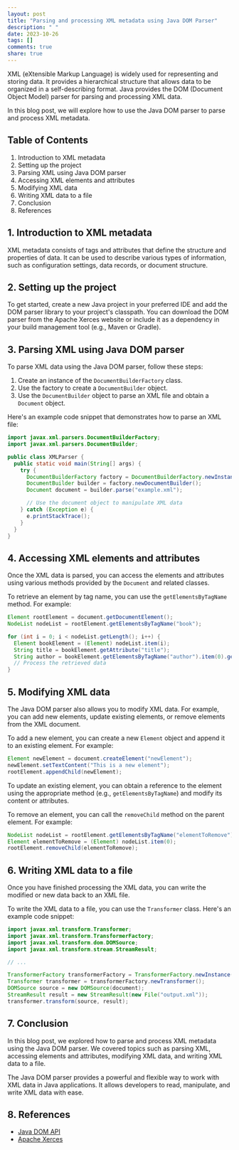 ```yaml
---
layout: post
title: "Parsing and processing XML metadata using Java DOM Parser"
description: " "
date: 2023-10-26
tags: []
comments: true
share: true
---
```


XML (eXtensible Markup Language) is widely used for representing and storing data. It provides a hierarchical structure that allows data to be organized in a self-describing format. Java provides the DOM (Document Object Model) parser for parsing and processing XML data.

In this blog post, we will explore how to use the Java DOM parser to parse and process XML metadata.

## Table of Contents
1. Introduction to XML metadata
2. Setting up the project
3. Parsing XML using Java DOM parser
4. Accessing XML elements and attributes
5. Modifying XML data
6. Writing XML data to a file
7. Conclusion
8. References

## 1. Introduction to XML metadata
XML metadata consists of tags and attributes that define the structure and properties of data. It can be used to describe various types of information, such as configuration settings, data records, or document structure.

## 2. Setting up the project
To get started, create a new Java project in your preferred IDE and add the DOM parser library to your project's classpath. You can download the DOM parser from the Apache Xerces website or include it as a dependency in your build management tool (e.g., Maven or Gradle).

## 3. Parsing XML using Java DOM parser
To parse XML data using the Java DOM parser, follow these steps:

1. Create an instance of the `DocumentBuilderFactory` class.
2. Use the factory to create a `DocumentBuilder` object.
3. Use the `DocumentBuilder` object to parse an XML file and obtain a `Document` object.

Here's an example code snippet that demonstrates how to parse an XML file:

```java
import javax.xml.parsers.DocumentBuilderFactory;
import javax.xml.parsers.DocumentBuilder;

public class XMLParser {
  public static void main(String[] args) {
    try {
      DocumentBuilderFactory factory = DocumentBuilderFactory.newInstance();
      DocumentBuilder builder = factory.newDocumentBuilder();
      Document document = builder.parse("example.xml");

      // Use the document object to manipulate XML data
    } catch (Exception e) {
      e.printStackTrace();
    }
  }
}
```

## 4. Accessing XML elements and attributes
Once the XML data is parsed, you can access the elements and attributes using various methods provided by the `Document` and related classes.

To retrieve an element by tag name, you can use the `getElementsByTagName` method. For example:

```java
Element rootElement = document.getDocumentElement();
NodeList nodeList = rootElement.getElementsByTagName("book");

for (int i = 0; i < nodeList.getLength(); i++) {
  Element bookElement = (Element) nodeList.item(i);
  String title = bookElement.getAttribute("title");
  String author = bookElement.getElementsByTagName("author").item(0).getTextContent();
  // Process the retrieved data
}
```

## 5. Modifying XML data
The Java DOM parser also allows you to modify XML data. For example, you can add new elements, update existing elements, or remove elements from the XML document.

To add a new element, you can create a new `Element` object and append it to an existing element. For example:

```java
Element newElement = document.createElement("newElement");
newElement.setTextContent("This is a new element");
rootElement.appendChild(newElement);
```

To update an existing element, you can obtain a reference to the element using the appropriate method (e.g., `getElementsByTagName`) and modify its content or attributes.

To remove an element, you can call the `removeChild` method on the parent element. For example:

```java
NodeList nodeList = rootElement.getElementsByTagName("elementToRemove");
Element elementToRemove = (Element) nodeList.item(0);
rootElement.removeChild(elementToRemove);
```

## 6. Writing XML data to a file
Once you have finished processing the XML data, you can write the modified or new data back to an XML file.

To write the XML data to a file, you can use the `Transformer` class. Here's an example code snippet:

```java
import javax.xml.transform.Transformer;
import javax.xml.transform.TransformerFactory;
import javax.xml.transform.dom.DOMSource;
import javax.xml.transform.stream.StreamResult;

// ...

TransformerFactory transformerFactory = TransformerFactory.newInstance();
Transformer transformer = transformerFactory.newTransformer();
DOMSource source = new DOMSource(document);
StreamResult result = new StreamResult(new File("output.xml"));
transformer.transform(source, result);
```

## 7. Conclusion
In this blog post, we explored how to parse and process XML metadata using the Java DOM parser. We covered topics such as parsing XML, accessing elements and attributes, modifying XML data, and writing XML data to a file.

The Java DOM parser provides a powerful and flexible way to work with XML data in Java applications. It allows developers to read, manipulate, and write XML data with ease.

## 8. References
- [Java DOM API](https://docs.oracle.com/en/java/javase/11/docs/api/org/w3c/dom/package-summary.html)
- [Apache Xerces](http://xerces.apache.org/)